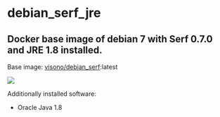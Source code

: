 # debian_serf_jre
## Docker base image of debian 7 with Serf 0.7.0 and JRE 1.8 installed.

Base image: [visono/debian_serf][1]:latest

[![](https://badge.imagelayers.io/visono/debian_serf_jre:latest.svg)](https://imagelayers.io/?images=visono/debian_serf_jre:latest 'Get your own badge on imagelayers.io')

Additionally installed software:

- Oracle Java 1.8


  [1]: https://registry.hub.docker.com/u/visono/debian_serf/

